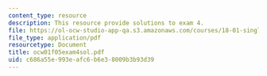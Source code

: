 ```yaml
---
content_type: resource
description: This resource provide solutions to exam 4.
file: https://ol-ocw-studio-app-qa.s3.amazonaws.com/courses/18-01-single-variable-calculus-fall-2005/c686a55e993eafc6b6e38009b3b93d39_ocw01f05exam4sol.pdf
file_type: application/pdf
resourcetype: Document
title: ocw01f05exam4sol.pdf
uid: c686a55e-993e-afc6-b6e3-8009b3b93d39
---
```

